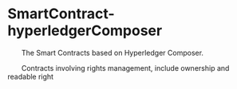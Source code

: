 # SmartContract-hyperledgerComposer
&emsp;&emsp;The Smart Contracts based on Hyperledger Composer. 

&emsp;&emsp;Contracts involving rights management, include ownership and readable right
